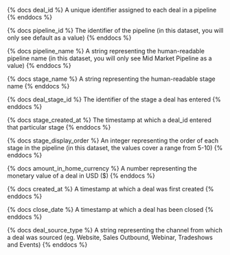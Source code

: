 {% docs deal_id %}
A unique identifier assigned to each deal in a pipeline
{% enddocs %}

{% docs pipeline_id %}
The identifier of the pipeline (in this dataset, you will only see default as a value)
{% enddocs %}

{% docs pipeline_name %}
A string representing the human-readable pipeline name (in this dataset, you will only see Mid Market Pipeline as a value)
{% enddocs %}

{% docs stage_name %}
A string representing the human-readable stage name
{% enddocs %}

{% docs deal_stage_id %}
The identifier of the stage a deal has entered
{% enddocs %}

{% docs stage_created_at %}
The timestamp at which a deal_id entered that particular stage
{% enddocs %}

{% docs stage_display_order %}
An integer representing the order of each stage in the pipeline (in this dataset, the values cover a range from 5-10)
{% enddocs %}

{% docs amount_in_home_currency %}
A number representing the monetary value of a deal in USD ($)
{% enddocs %}

{% docs created_at %}
A timestamp at which a deal was first created
{% enddocs %}

{% docs close_date %}
A timestamp at which a deal has been closed
{% enddocs %}

{% docs deal_source_type %}
A string representing the channel from which a deal was sourced (eg. Website, Sales Outbound, Webinar, Tradeshows and Events)
{% enddocs %}